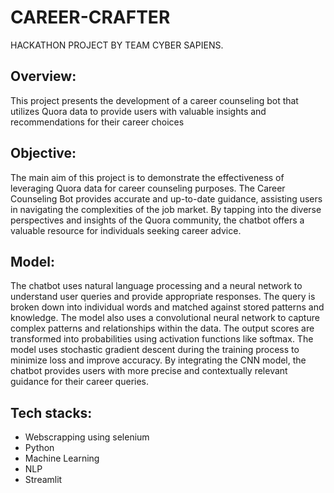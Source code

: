 # CAREER-CRAFTER
HACKATHON PROJECT BY  TEAM CYBER SAPIENS.

## Overview:

This project presents the development of a career counseling bot that utilizes Quora data to provide users with valuable insights and recommendations for their career choices

## Objective:

The main aim of this project is to demonstrate the effectiveness of leveraging Quora data for career counseling purposes. The Career Counseling Bot provides accurate and up-to-date guidance, assisting users in navigating the complexities of the job market. By tapping into the diverse perspectives and insights of the Quora community, the chatbot offers a valuable resource for individuals seeking career advice.

## Model:

The chatbot uses natural language processing and a neural network to understand user queries and provide appropriate responses. The query is broken down into individual words and matched against stored patterns and knowledge. The model also uses a convolutional neural network to capture complex patterns and relationships within the data. The output scores are transformed into probabilities using activation functions like softmax. The model uses stochastic gradient descent during the training process to minimize loss and improve accuracy. By integrating the CNN model, the chatbot provides users with more precise and contextually relevant guidance for their career queries.

## Tech stacks:

- Webscrapping using selenium
- Python
- Machine Learning
- NLP
- Streamlit
